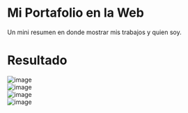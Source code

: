 # Mi Portafolio en la Web
Un mini resumen en donde mostrar mis trabajos y quien soy.
# Resultado
![image](https://github.com/carloslugoo/MiPortafolio/assets/112581880/96fd6289-5103-4eaa-a413-f52f9369a70b)<br>
![image](https://github.com/carloslugoo/MiPortafolio/assets/112581880/3117cf4f-d47f-49aa-b90b-3d05bbc5ed4d)<br>
![image](https://github.com/carloslugoo/MiPortafolio/assets/112581880/223801f5-6ea3-48da-bee1-a5ddf5868a69)<br>
![image](https://github.com/carloslugoo/MiPortafolio/assets/112581880/8379d521-1505-4276-9d28-2986b209ebad)




